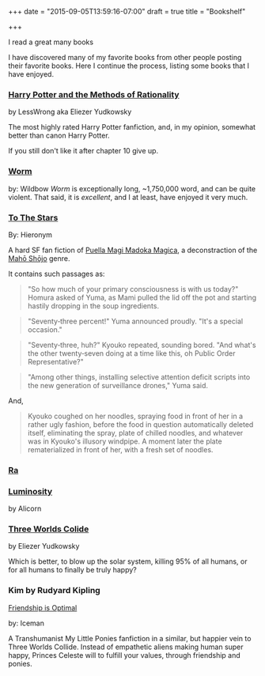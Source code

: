 +++
date = "2015-09-05T13:59:16-07:00"
draft = true
title = "Bookshelf"

+++

I read a great many books

I have discovered many of my favorite books from other people posting their favorite books.
Here I continue the process, listing some books that I have enjoyed.

### [Harry Potter and the Methods of Rationality](http://hpmor.com)

by LessWrong aka Eliezer Yudkowsky

The most highly rated Harry Potter fanfiction, and, in my opinion, somewhat better than canon Harry Potter.

If you still don't like it after chapter 10 give up.

### [Worm](http://parahumans.wordpress.com/)

by: Wildbow
*Worm* is exceptionally long, ~1,750,000 word, and can be quite violent.
That said, it is *excellent*, and I at least, have enjoyed it very much.


### [To The Stars](https://www.fanfiction.net/s/7406866/1/To-the-Stars)

By: Hieronym

A hard SF fan fiction of
[Puella Magi Madoka Magica](https://en.wikipedia.org/wiki/Puella_Magi_Madoka_Magica),
a deconstraction of the
[Mahō Shōjo](https://en.wikipedia.org/wiki/Magical_girl) genre.

It contains such passages as:

>"So how much of your primary consciousness is with us today?" Homura asked of Yuma, as Mami pulled the lid off the pot and starting hastily dropping in the soup ingredients.

>"Seventy‐three percent!" Yuma announced proudly. "It's a special occasion."

>"Seventy‐three, huh?" Kyouko repeated, sounding bored. "And what's the other twenty‐seven doing at a time like this, oh Public Order Representative?"

>"Among other things, installing selective attention deficit scripts into the new generation of surveillance drones," Yuma said.

And,

>Kyouko coughed on her noodles, spraying food in front of her in a rather ugly fashion, before the food in question automatically deleted itself, eliminating the spray, plate of chilled noodles, and whatever was in Kyouko's illusory windpipe. A moment later the plate rematerialized in front of her, with a fresh set of noodles.

### [Ra](http://qntm.org/ra)

### [Luminosity](http://luminous.elcenia.com/)

by Alicorn

### [Three Worlds Colide](http://lesswrong.com/lw/y4/three_worlds_collide_08/)

by Eliezer Yudkowsky

Which is better, to blow up the solar system, killing 95% of all humans, or for all humans to finally be truly happy?

### Kim by Rudyard Kipling</h3></li>


[Friendship is Optimal](http://www.fimfiction.net/story/62074/friendship-is-optimal)

by: Iceman

A Transhumanist My Little Ponies fanfiction in a similar, but happier vein to Three Worlds Collide.
Instead of empathetic aliens making human super happy, Princes Celeste will to fulfill your values, through friendship and ponies.
